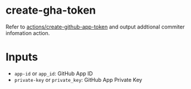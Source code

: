 # create-gha-token

Refer to [actions/create-github-app-token](https://github.com/actions/create-github-app-token) and output addtional commiter infomation action.


# Inputs
* `app-id` or `app_id`: GitHub App ID
* `private-key` or `private_key`: GitHub App Private Key
